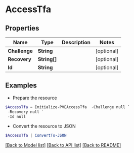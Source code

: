 # AccessTfa
## Properties

Name | Type | Description | Notes
------------ | ------------- | ------------- | -------------
**Challenge** | **String** |  | [optional] 
**Recovery** | **String[]** |  | [optional] 
**Id** | **String** |  | [optional] 

## Examples

- Prepare the resource
```powershell
$AccessTfa = Initialize-PVEAccessTfa  -Challenge null `
 -Recovery null `
 -Id null
```

- Convert the resource to JSON
```powershell
$AccessTfa | ConvertTo-JSON
```

[[Back to Model list]](../README.md#documentation-for-models) [[Back to API list]](../README.md#documentation-for-api-endpoints) [[Back to README]](../README.md)

